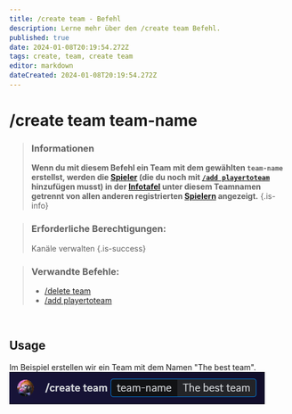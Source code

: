 ```yaml
---
title: /create team - Befehl
description: Lerne mehr über den /create team Befehl.
published: true
date: 2024-01-08T20:19:54.272Z
tags: create, team, create team
editor: markdown
dateCreated: 2024-01-08T20:19:54.272Z
---
```


# /create team team-name

>### Informationen
>**Wenn du mit diesem Befehl ein Team mit dem gewählten `team-name` erstellst, werden die [Spieler](/en/terms/player) (die du noch mit [`/add playertoteam`](/en/commands/add/playerToTeam) hinzufügen musst) in der [Infotafel](/de/features/infoChannel) unter diesem Teamnamen getrennt von allen anderen registrierten [Spielern](/en/terms/player) angezeigt.**
>{.is-info}

>### Erforderliche Berechtigungen: 
>Kanäle verwalten
>{.is-success}

>### Verwandte Befehle:
>-   [/delete team](/en/commands/delete/team/)
>-   [/add playertoteam](/en/commands/add/playerToTeam/)

<br> 

## Usage
Im Beispiel erstellen wir ein Team mit dem Namen "The best team".
![](/en_/en_create_team.png)

